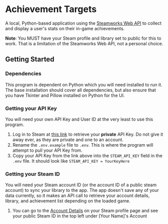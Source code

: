 # Achievement Targets

A local, Python-based application using the [Steamworks Web API](https://partner.steamgames.com/doc/webapi) to collect and display a user's stats on their in-game achievements.

**Note**: You MUST have your Steam profile and library set to public for this to work. That is a limitation of the Steamworks Web API, not a personal choice.

## Getting Started

### Dependencies

This program is dependent on Python which you will need installed to run it. The base installation should cover all dependencies, but also ensure that you have Tkinter and Pillow installed on Python for the UI.

### Getting your API Key

You will need your own API Key and User ID at the very least to use this program. 
1. Log in to Steam at [this link](https://steamcommunity.com/dev/apikey) to retrieve your **private** API Key. Do not give it away ever, as they are private and one to an account.
2. Rename the ``.env.example`` file to ``.env``. This is where the program will attempt to pull your API Key from.
3. Copy your API Key from the link above into the ``STEAM_API_KEY`` field in the ``.env`` file. It should look like ``STEAM_API_KEY = YourKeyHere``

### Getting your Steam ID
You will need your Steam account ID (or the account ID of a public steam account) to sync your library to the app. The app doesn't save any of your data currently, so it makes an API call to retrieve your account details, library, and achievement list depending on the loaded game.
1. You can go to the [Account Details](https://store.steampowered.com/account/) on your Steam profile page and see your public Steam ID in the top left under [Your Name]'s Account